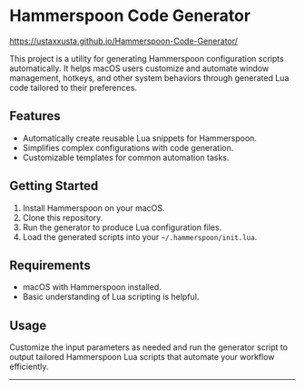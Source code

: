 # Hammerspoon Code Generator
https://ustaxxusta.github.io/Hammerspoon-Code-Generator/

This project is a utility for generating Hammerspoon configuration scripts automatically. It helps macOS users customize and automate window management, hotkeys, and other system behaviors through generated Lua code tailored to their preferences.

## Features
- Automatically create reusable Lua snippets for Hammerspoon.
- Simplifies complex configurations with code generation.
- Customizable templates for common automation tasks.

## Getting Started
1. Install Hammerspoon on your macOS.
2. Clone this repository.
3. Run the generator to produce Lua configuration files.
4. Load the generated scripts into your `~/.hammerspoon/init.lua`.

## Requirements
- macOS with Hammerspoon installed.
- Basic understanding of Lua scripting is helpful.

## Usage
Customize the input parameters as needed and run the generator script to output tailored Hammerspoon Lua scripts that automate your workflow efficiently.

---

